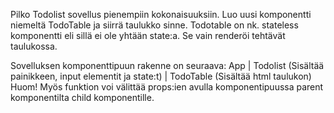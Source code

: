 Pilko Todolist sovellus pienempiin kokonaisuuksiin. Luo uusi komponentti niemeltä TodoTable ja siirrä taulukko sinne. Todotable on nk. stateless komponentti eli sillä ei ole yhtään state:a. Se vain renderöi tehtävät taulukossa.

Sovelluksen komponenttipuun rakenne on seuraava:
App
   |
Todolist (Sisältää painikkeen, input elementit ja state:t)
   |
TodoTable (Sisältää html taulukon)
Huom! Myös funktion voi välittää props:ien avulla komponentipuussa parent komponentilta child komponentille.
